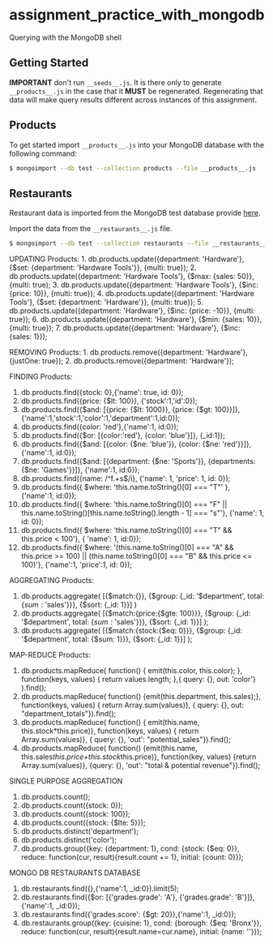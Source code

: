 # assignment_practice_with_mongodb


Querying with the MongoDB shell


## Getting Started

**IMPORTANT** don't run `__seeds__.js`. It is there only to generate `__products__.js` in the case that it **MUST** be regenerated. Regenerating that data will make query results different across instances of this assignment.


## Products

To get started import `__products__.js` into your MongoDB database with the following command:

```bash
$ mongoimport --db test --collection products --file __products__.js
```


## Restaurants

Restaurant data is imported from the MongoDB test database provide [here](https://docs.mongodb.com/getting-started/shell/import-data/).

Import the data from the `__restaurants__.js` file.

```bash
$ mongoimport --db test --collection restaurants --file __restaurants__.js
```

UPDATING Products:
	1. db.products.update({department: 'Hardware'}, {$set: {department: 'Hardware Tools'}}, {multi: true});
	2. db.products.update({department: 'Hardware Tools'}, {$max: {sales: 50}}, {multi: true);
	3. db.products.update({department: 'Hardware Tools'}, {$inc: {price: 10}}, {multi: true});
	4. db.products.update({department: 'Hardware Tools'}, {$set: {department: 'Hardware'}}, {multi: true});
	5. db.products.update({department: 'Hardware'}, {$inc: {price: -10}}, {multi: true});
	6. db.products.update({department: 'Hardware'}, {$min: {sales: 10}}, {multi: true});
	7. db.products.update({department: 'Hardware'}, {$inc: {sales: 1}});

REMOVING Products:
	1. db.products.remove({department: 'Hardware'}, {justOne: true});
	2. db.products.remove({department: 'Hardware'});

FINDING Products:
  1. db.products.find({stock: 0},{'name': true, id: 0});
  2. db.products.find({price: {$lt: 100}}, {'stock':1,'id':0});
  3. db.products.find({$and: [{price: {$lt: 1000}}, {price: {$gt: 100}}]}, {'name':1,'stock':1,'color':1,'department':1,id:0});
  4. db.products.find({color: 'red'},{'name':1, id:0});
  5. db.products.find({$or: [{color:'red'}, {color: 'blue'}]}, {_id:1});
  6. db.products.find({$and: [{color: {$ne: 'blue'}}, {color: {$ne: 'red'}}]}, {'name':1, id:0});
  7. db.products.find({$and: [{department: {$ne: 'Sports'}}, {departments: {$ne: 'Games'}}]}, {'name':1, id:0});
  8. db.products.find({name: /^f.+s$/i}, {'name': 1, 'price': 1, id: 0});
  9. db.products.find({ $where: 'this.name.toString()[0] === "T"' }, {'name':1, id:0});
  10. db.products.find({ $where: 'this.name.toString()[0] === "F" || this.name.toString()[this.name.toString().length - 1] === "s"'}, {'name': 1, id: 0});
  11. db.products.find({ $where: 'this.name.toString()[0] === "T" && this.price < 100'}, { 'name': 1, id:0});
  12. db.products.find({ $where: '(this.name.toString()[0] === "A" && this.price >= 100) || (this.name.toString()[0] === "B" && this.price <= 100)'}, {'name':1, 'price':1, id: 0});

AGGREGATING Products:
  1. db.products.aggregate( [{$match:{}}, {$group: {_id: '$department', total: {$sum: '$sales'}}}, {$sort: {_id: 1}}] )
  2. db.products.aggregate( [{$match:{price:{$gte: 100}}}, {$group: {_id: '$department', total: {$sum: '$sales'}}}, {$sort: {_id: 1}}] );
  3. db.products.aggregate( [{$match:{stock:{$eq: 0}}}, {$group: {_id: '$department', total: {$sum: 1}}}, {$sort: {_id: 1}}] );

MAP-REDUCE Products:
  1. db.products.mapReduce( function() { emit(this.color, this.color); }, function(keys, values) { return values.length; },{ query: {}, out: 'color'} ).find();
  2. db.products.mapReduce( function() {emit(this.department, this.sales);}, function(keys, values) { return Array.sum(values)}, { query: {}, out: "department_totals"}).find();
  3. db.products.mapReduce( function() { emit(this.name, this.stock*this.price)}, function(keys, values) { return Array.sum(values)}, { query: {}, 'out': "potential_sales"}).find();
  4. db.products.mapReduce( function() {emit(this.name, this.sales*this.price+this.stock*this.price)}, function(key, values) {return Array.sum(values)}, {query: {}, 'out': "total & potential revenue"}).find();

SINGLE PURPOSE AGGREGATION
  1. db.products.count();
  2. db.products.count({stock: 0});
  3. db.products.count({stock: 100});
  4. db.products.count({stock: {$lte: 5}});
  5. db.products.distinct('department');
  6. db.products.distinct('color');
  7. db.products.group({key: {department: 1}, cond: {stock: {$eq: 0}}, reduce: function(cur, result){result.count += 1}, initial: {count: 0}});

MONGO DB RESTAURANTS DATABASE
  1. db.restaurants.find({},{'name':1, _id:0}).limit(5);
  2. db.restaurants.find({$or: [{'grades.grade': 'A'}, {'grades.grade': 'B'}]},{'name':1, _id:0});
  3. db.restaurants.find({'grades.score': {$gt: 20}},{'name':1, _id:0});
  4. db.restaurants.group({key: {cuisine: 1}, cond: {borough: {$eq: 'Bronx'}}, reduce: function(cur, result){result.name=cur.name}, initial: {name: ''}});
